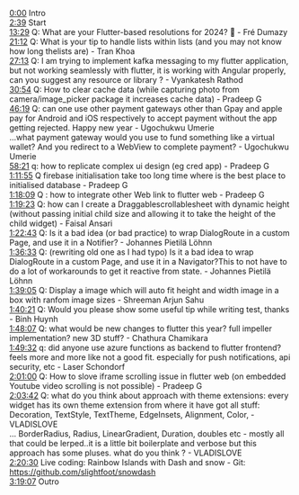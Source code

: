 [0:00](https://www.youtube.com/watch?v=jqL5AFZq-0o&t=0m00s) Intro  
[2:39](https://www.youtube.com/watch?v=jqL5AFZq-0o&t=2m39s) Start  
[13:29](https://www.youtube.com/watch?v=jqL5AFZq-0o&t=13m29s) Q: What are your Flutter-based resolutions for 2024? 🙂 - Fré Dumazy  
[21:12](https://www.youtube.com/watch?v=jqL5AFZq-0o&t=21m12s) Q: What is your tip to handle lists within lists (and you may not know how long thelists are) - Tran Khoa  
[27:13](https://www.youtube.com/watch?v=jqL5AFZq-0o&t=27m13s) Q: I am trying to implement kafka messaging to my flutter application, but not working seamlessly with flutter, it is working with Angular properly, can you suggest any resource or library ? - Vyankatesh Rathod  
[30:54](https://www.youtube.com/watch?v=jqL5AFZq-0o&t=30m54s) Q: How to clear cache data (while capturing photo from camera/image_picker package it increases cache data) - Pradeep G  
[46:19](https://www.youtube.com/watch?v=jqL5AFZq-0o&t=46m19s) Q: can one use other payment gateways other than Gpay and apple pay for Android and iOS respectively to accept payment without the app getting rejected. Happy new year - Ugochukwu Umerie  
...what payment gateway would you use to fund something like a virtual wallet? And you redirect to a WebView to complete payment? - Ugochukwu Umerie  
[58:21](https://www.youtube.com/watch?v=jqL5AFZq-0o&t=58m21s) q: how to replicate complex ui design (eg cred app) - Pradeep G  
[1:11:55](https://www.youtube.com/watch?v=jqL5AFZq-0o&t=1h11m55s) Q firebase initialisation take too long time where is the best place to initialised database - Pradeep G  
[1:18:09](https://www.youtube.com/watch?v=jqL5AFZq-0o&t=1h18m09s) Q : how to integrate other Web link to flutter web - Pradeep G  
[1:19:23](https://www.youtube.com/watch?v=jqL5AFZq-0o&t=1h19m23s) Q: how can I create a Draggablescrollablesheet with dynamic height (without passing initial child size and allowing it to take the height of the child widget) - Faisal Ansari  
[1:22:43](https://www.youtube.com/watch?v=jqL5AFZq-0o&t=1h22m43s) Q: Is it a bad idea (or bad practice) to wrap DialogRoute in a custom Page, and use it in a Notifier? - Johannes Pietilä Löhnn  
[1:36:33](https://www.youtube.com/watch?v=jqL5AFZq-0o&t=1h36m33s) Q: (rewriting old one as I had typo) Is it a bad idea to wrap DialogRoute in a custom Page, and use it in a Navigator?This to not have to do a lot of workarounds to get it reactive from state. - Johannes Pietilä Löhnn  
[1:39:05](https://www.youtube.com/watch?v=jqL5AFZq-0o&t=1h39m05s) Q: Display a image which will auto fit height and width image in a box with ranfom image sizes - Shreeman Arjun Sahu  
[1:40:21](https://www.youtube.com/watch?v=jqL5AFZq-0o&t=1h40m21s) Q: Would you please show some useful tip while writing test, thanks - Binh Huynh  
[1:48:07](https://www.youtube.com/watch?v=jqL5AFZq-0o&t=1h48m07s) Q: what would be new changes to flutter this year? full impeller implementation? new 3D stuff? - Chathura Chamikara  
[1:49:32](https://www.youtube.com/watch?v=jqL5AFZq-0o&t=1h49m32s) q: did anyone use azure functions as backend to flutter frontend? feels more and more like not a good fit. especially for push notifications, api security, etc - Laser Schondorf  
[2:01:00](https://www.youtube.com/watch?v=jqL5AFZq-0o&t=2h01m00s) Q: How to slove iframe scrolling issue in flutter web (on embedded Youtube video scrolling is not possible) - Pradeep G  
[2:03:42](https://www.youtube.com/watch?v=jqL5AFZq-0o&t=2h03m42s) Q: what do you think about approach with theme extensions: every widget has its own theme extension from where it have got all stuff: Decoration, TextStyle, TextTheme, EdgeInsets, Alignment, Color, - VLADISLOVE  
... BorderRadius, Radius, LinearGradient, Duration, doubles etc - mostly all that could be lerped..it is a little bit boilerplate and verbose but this approach has some pluses. what do you think ? - VLADISLOVE  
[2:20:30](https://www.youtube.com/watch?v=jqL5AFZq-0o&t=2h20m30s) Live coding: Rainbow Islands with Dash and snow - Git: https://github.com/slightfoot/snowdash  
[3:19:07](https://www.youtube.com/watch?v=jqL5AFZq-0o&t=3h19m07s) Outro  

